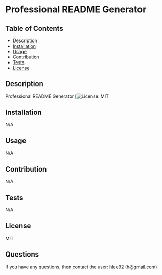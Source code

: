 
  # Professional README Generator

  ## Table of Contents 
  - [Description](#description)
  - [Installation](#installation)
  - [Usage](#usage)
  - [Contribution](#contribution)
  - [Tests](#tests)
  - [License](#license)

  ## Description 

  Professional README Generator
  [![License: MIT](https://img.shields.io/badge/License-MIT-yellow.svg)

  ## Installation

  N/A

  ## Usage 
  
  N/A

  ## Contribution

  N/A

  ## Tests
  
  N/A

  ## License 

  MIT

  ## Questions

 If you have any questions, then contact the user:  [hlee92](https://github.com/hlee92) [(h@gmail.com](mailto:h@gmail.com))

